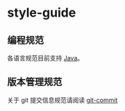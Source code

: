 # style-guide

## 编程规范
各语言规范目前支持 [Java](./java-代码统一规范.md)。

## 版本管理规范
关于 git 提交信息规范请阅读 [git-commit](./git-commit-统一规范.md)
